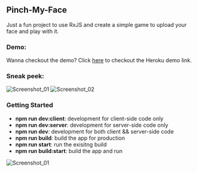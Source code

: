 ## Pinch-My-Face
Just a fun project to use RxJS and create a simple game to upload your face and play with it.


### Demo:
Wanna checkout the demo? Click [here](https://pinch-my-face.herokuapp.com/) to checkout the Heroku demo link.


### Sneak peek:
![Screenshot_01](/public/assets/readme_01.jpg?raw=true)
![Screenshot_02](/public/assets/readme_02.jpg?raw=true)


### Getting Started
<ul>
    <li><b>npm run dev:client</b>: development for client-side code only</li>
    <li><b>npm run dev:server</b>: development for server-side code only</li>
    <li><b>npm run dev</b>: development for both client && server-side code</li>
    <li><b>npm run build</b>: build the app for production</li>
    <li><b>npm run start</b>: run the exisitng build</li>
    <li><b>npm run build:start</b>: build the app and run</li>
</ul>


![Screenshot_01](https://codeship.com/projects/7d665780-92a6-0134-a27e-6275a8302a8a/status?branch=master)
